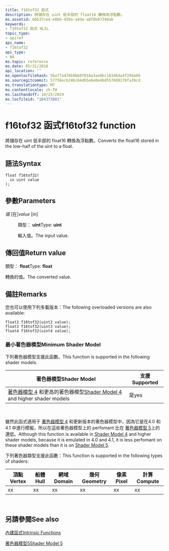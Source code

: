 ```yaml
---
title: f16tof32 函式
description: 將儲存在 uint 低半部的 float16 轉換為浮點數。
ms.assetid: 66b37ce4-e8b6-450a-a4da-a8f8b07340ab
keywords:
- f16tof32 函式 HLSL
topic_type:
- apiref
api_name:
- f16tof32
api_type:
- NA
ms.topic: reference
ms.date: 05/31/2018
api_location: ''
ms.openlocfilehash: 5baf7a476b9bb8f018a3ae8bc18346da4f29da06
ms.sourcegitcommit: 57758ecb246c84d65e6e0e4bd5570d9176fa39cd
ms.translationtype: MT
ms.contentlocale: zh-TW
ms.lasthandoff: 10/25/2019
ms.locfileid: "104373081"
---
```

# <a name="f16tof32-function"></a><span data-ttu-id="de5e0-104">f16tof32 函式</span><span class="sxs-lookup"><span data-stu-id="de5e0-104">f16tof32 function</span></span>

<span data-ttu-id="de5e0-105">將儲存在 uint 低半部的 float16 轉換為浮點數。</span><span class="sxs-lookup"><span data-stu-id="de5e0-105">Converts the float16 stored in the low-half of the uint to a float.</span></span>

## <a name="syntax"></a><span data-ttu-id="de5e0-106">語法</span><span class="sxs-lookup"><span data-stu-id="de5e0-106">Syntax</span></span>

``` syntax
float f16tof32(
  in uint value
);
```

## <a name="parameters"></a><span data-ttu-id="de5e0-107">參數</span><span class="sxs-lookup"><span data-stu-id="de5e0-107">Parameters</span></span>

<dl> <dt>

<span data-ttu-id="de5e0-108">*值* \[在\]</span><span class="sxs-lookup"><span data-stu-id="de5e0-108">*value* \[in\]</span></span>
</dt> <dd>

<span data-ttu-id="de5e0-109">類型： **uint**</span><span class="sxs-lookup"><span data-stu-id="de5e0-109">Type: **uint**</span></span>

<span data-ttu-id="de5e0-110">輸入值。</span><span class="sxs-lookup"><span data-stu-id="de5e0-110">The input value.</span></span>

</dd> </dl>

## <a name="return-value"></a><span data-ttu-id="de5e0-111">傳回值</span><span class="sxs-lookup"><span data-stu-id="de5e0-111">Return value</span></span>

<span data-ttu-id="de5e0-112">類型： **float**</span><span class="sxs-lookup"><span data-stu-id="de5e0-112">Type: **float**</span></span>

<span data-ttu-id="de5e0-113">轉換的值。</span><span class="sxs-lookup"><span data-stu-id="de5e0-113">The converted value.</span></span>

## <a name="remarks"></a><span data-ttu-id="de5e0-114">備註</span><span class="sxs-lookup"><span data-stu-id="de5e0-114">Remarks</span></span>

<span data-ttu-id="de5e0-115">您也可以使用下列多載版本：</span><span class="sxs-lookup"><span data-stu-id="de5e0-115">The following overloaded versions are also available:</span></span>

``` syntax
float2 f16tof32(uint2 value);
float3 f16tof32(uint3 value);
float4 f16tof32(uint4 value);
```

### <a name="minimum-shader-model"></a><span data-ttu-id="de5e0-116">最小著色器模型</span><span class="sxs-lookup"><span data-stu-id="de5e0-116">Minimum Shader Model</span></span>

<span data-ttu-id="de5e0-117">下列著色器模型支援此函數。</span><span class="sxs-lookup"><span data-stu-id="de5e0-117">This function is supported in the following shader models.</span></span>



| <span data-ttu-id="de5e0-118">著色器模型</span><span class="sxs-lookup"><span data-stu-id="de5e0-118">Shader Model</span></span>                                                        | <span data-ttu-id="de5e0-119">支援</span><span class="sxs-lookup"><span data-stu-id="de5e0-119">Supported</span></span> |
|---------------------------------------------------------------------|-----------|
| <span data-ttu-id="de5e0-120">[著色器模型 4](dx-graphics-hlsl-sm4.md) 和更高的著色器模型</span><span class="sxs-lookup"><span data-stu-id="de5e0-120">[Shader Model 4](dx-graphics-hlsl-sm4.md) and higher shader models</span></span> | <span data-ttu-id="de5e0-121">是</span><span class="sxs-lookup"><span data-stu-id="de5e0-121">yes</span></span>       |



 

<span data-ttu-id="de5e0-122">雖然此函式適用于 [著色器模型 4](dx-graphics-hlsl-sm4.md) 和更新版本的著色器模型中，因為它是在4.0 和4.1 中進行模擬，所以在這些著色器模型上的 perfomant 比在 [著色器模型 5](d3d11-graphics-reference-sm5.md)上的還低。</span><span class="sxs-lookup"><span data-stu-id="de5e0-122">Although this function is available in [Shader Model 4](dx-graphics-hlsl-sm4.md) and higher shader models, because it is emulated in 4.0 and 4.1, it is less perfomant on these shader models than it is on [Shader Model 5](d3d11-graphics-reference-sm5.md).</span></span>

<span data-ttu-id="de5e0-123">下列著色器類型支援此函數：</span><span class="sxs-lookup"><span data-stu-id="de5e0-123">This function is supported in the following types of shaders:</span></span>



| <span data-ttu-id="de5e0-124">頂點</span><span class="sxs-lookup"><span data-stu-id="de5e0-124">Vertex</span></span> | <span data-ttu-id="de5e0-125">船體</span><span class="sxs-lookup"><span data-stu-id="de5e0-125">Hull</span></span> | <span data-ttu-id="de5e0-126">網域</span><span class="sxs-lookup"><span data-stu-id="de5e0-126">Domain</span></span> | <span data-ttu-id="de5e0-127">幾何</span><span class="sxs-lookup"><span data-stu-id="de5e0-127">Geometry</span></span> | <span data-ttu-id="de5e0-128">像素</span><span class="sxs-lookup"><span data-stu-id="de5e0-128">Pixel</span></span> | <span data-ttu-id="de5e0-129">計算</span><span class="sxs-lookup"><span data-stu-id="de5e0-129">Compute</span></span> |
|--------|------|--------|----------|-------|---------|
| <span data-ttu-id="de5e0-130">x</span><span class="sxs-lookup"><span data-stu-id="de5e0-130">x</span></span>      | <span data-ttu-id="de5e0-131">x</span><span class="sxs-lookup"><span data-stu-id="de5e0-131">x</span></span>    | <span data-ttu-id="de5e0-132">x</span><span class="sxs-lookup"><span data-stu-id="de5e0-132">x</span></span>      | <span data-ttu-id="de5e0-133">x</span><span class="sxs-lookup"><span data-stu-id="de5e0-133">x</span></span>        | <span data-ttu-id="de5e0-134">x</span><span class="sxs-lookup"><span data-stu-id="de5e0-134">x</span></span>     | <span data-ttu-id="de5e0-135">x</span><span class="sxs-lookup"><span data-stu-id="de5e0-135">x</span></span>       |



 

## <a name="see-also"></a><span data-ttu-id="de5e0-136">另請參閱</span><span class="sxs-lookup"><span data-stu-id="de5e0-136">See also</span></span>

<dl> <dt>

[<span data-ttu-id="de5e0-137">內建函式</span><span class="sxs-lookup"><span data-stu-id="de5e0-137">Intrinsic Functions</span></span>](dx-graphics-hlsl-intrinsic-functions.md)
</dt> <dt>

[<span data-ttu-id="de5e0-138">著色器模型5</span><span class="sxs-lookup"><span data-stu-id="de5e0-138">Shader Model 5</span></span>](d3d11-graphics-reference-sm5.md)
</dt> </dl>

 

 




